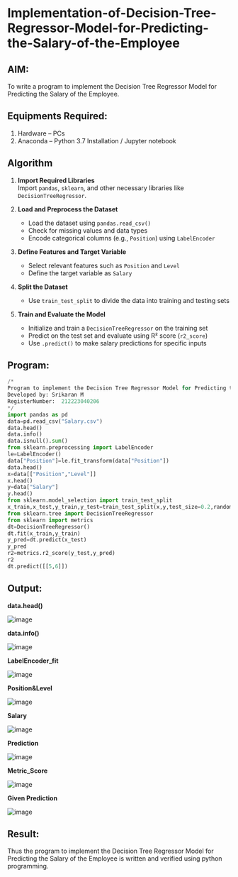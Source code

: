 # Implementation-of-Decision-Tree-Regressor-Model-for-Predicting-the-Salary-of-the-Employee

## AIM:
To write a program to implement the Decision Tree Regressor Model for Predicting the Salary of the Employee.

## Equipments Required:
1. Hardware – PCs
2. Anaconda – Python 3.7 Installation / Jupyter notebook

## Algorithm

1. **Import Required Libraries**  
   Import `pandas`, `sklearn`, and other necessary libraries like `DecisionTreeRegressor`.

2. **Load and Preprocess the Dataset**  
   - Load the dataset using `pandas.read_csv()`  
   - Check for missing values and data types  
   - Encode categorical columns (e.g., `Position`) using `LabelEncoder`

3. **Define Features and Target Variable**  
   - Select relevant features such as `Position` and `Level`  
   - Define the target variable as `Salary`

4. **Split the Dataset**  
   - Use `train_test_split` to divide the data into training and testing sets

5. **Train and Evaluate the Model**  
   - Initialize and train a `DecisionTreeRegressor` on the training set  
   - Predict on the test set and evaluate using R² score (`r2_score`)  
   - Use `.predict()` to make salary predictions for specific inputs
 

## Program:
```python
/*
Program to implement the Decision Tree Regressor Model for Predicting the Salary of the Employee.
Developed by: Srikaran M
RegisterNumber:  212223040206
*/
import pandas as pd
data=pd.read_csv("Salary.csv")
data.head()
data.info()
data.isnull().sum()
from sklearn.preprocessing import LabelEncoder
le=LabelEncoder()
data["Position"]=le.fit_transform(data["Position"])
data.head()
x=data[["Position","Level"]]
x.head()
y=data["Salary"]
y.head()
from sklearn.model_selection import train_test_split
x_train,x_test,y_train,y_test=train_test_split(x,y,test_size=0.2,random_state=2)
from sklearn.tree import DecisionTreeRegressor
from sklearn import metrics
dt=DecisionTreeRegressor()
dt.fit(x_train,y_train)
y_pred=dt.predict(x_test)
y_pred
r2=metrics.r2_score(y_test,y_pred)
r2
dt.predict([[5,6]])
```

## Output:
**data.head()**

![image](https://github.com/user-attachments/assets/9f8aa9c7-070e-486b-88d3-8030401b6ae7)



 **data.info()**

 ![image](https://github.com/user-attachments/assets/504d48c0-118c-4117-9824-f288316a22ee)


**LabelEncoder_fit**

![image](https://github.com/user-attachments/assets/adc21454-10dd-4a6e-abb6-c2a208c7b413)

**Position&Level**

![image](https://github.com/user-attachments/assets/004f078d-fa58-441f-b93d-c3b64a289a85)

**Salary**

![image](https://github.com/user-attachments/assets/b8e23d1e-e490-457d-b8b7-6b569e072011)


**Prediction**

![image](https://github.com/user-attachments/assets/dc2ebcec-1c1a-4711-a231-ff3f9eb4a710)

**Metric_Score**

![image](https://github.com/user-attachments/assets/37e7cdd0-2df0-4294-aaa9-74163ff109c6)


**Given Prediction**

![image](https://github.com/user-attachments/assets/0e6d87e1-02dd-4188-838b-052fb1b17bba)




## Result:
Thus the program to implement the Decision Tree Regressor Model for Predicting the Salary of the Employee is written and verified using python programming.
